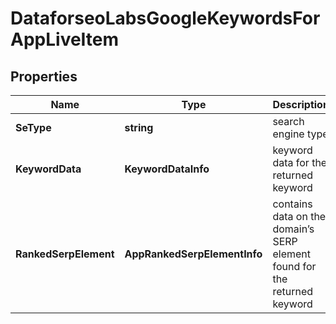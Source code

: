 # DataforseoLabsGoogleKeywordsForAppLiveItem


## Properties

| Name | Type | Description | Notes |
|------------ | ------------- | ------------- | -------------|
**SeType** | **string** | search engine type |[optional]|
**KeywordData** | **KeywordDataInfo** | keyword data for the returned keyword |[optional]|
**RankedSerpElement** | **AppRankedSerpElementInfo** | contains data on the domain’s SERP element found for the returned keyword |[optional]|
